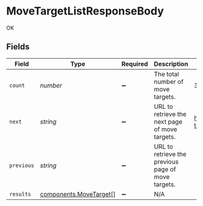 # MoveTargetListResponseBody

OK


## Fields

| Field                                                            | Type                                                             | Required                                                         | Description                                                      | Example                                                          |
| ---------------------------------------------------------------- | ---------------------------------------------------------------- | ---------------------------------------------------------------- | ---------------------------------------------------------------- | ---------------------------------------------------------------- |
| `count`                                                          | *number*                                                         | :heavy_minus_sign:                                               | The total number of move targets.                                | 3                                                                |
| `next`                                                           | *string*                                                         | :heavy_minus_sign:                                               | URL to retrieve the next page of move targets.                   | https://pokeapi.co/api/v2/move-target/?offset=20&limit=20        |
| `previous`                                                       | *string*                                                         | :heavy_minus_sign:                                               | URL to retrieve the previous page of move targets.               |                                                                  |
| `results`                                                        | [components.MoveTarget](../../models/components/movetarget.md)[] | :heavy_minus_sign:                                               | N/A                                                              |                                                                  |
